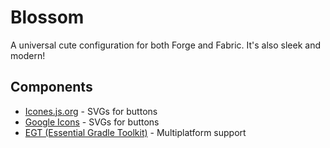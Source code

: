 # Blossom
A universal cute configuration for both Forge and Fabric. It's also sleek and modern!

## Components

* [Icones.js.org](https://icones.js.org/) - SVGs for buttons
* [Google Icons](https://fonts.google.com/icons) - SVGs for buttons
* [EGT (Essential Gradle Toolkit)](https://github.com/EssentialGG/essential-gradle-toolkit) - Multiplatform support
